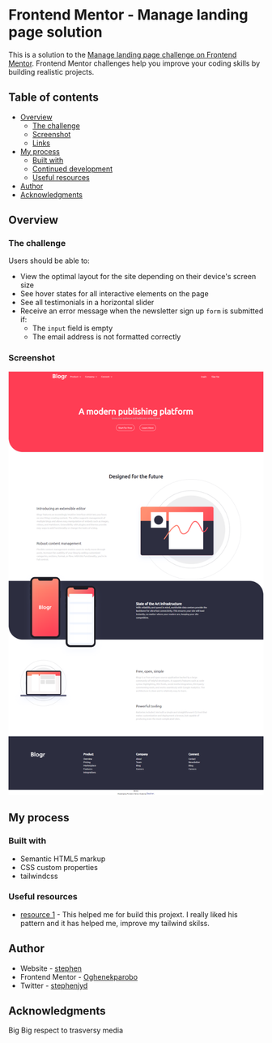 # Frontend Mentor - Manage landing page solution

This is a solution to the [Manage landing page challenge on Frontend Mentor](https://www.frontendmentor.io/challenges/manage-landing-page-SLXqC6P5). Frontend Mentor challenges help you improve your coding skills by building realistic projects. 

## Table of contents

- [Overview](#overview)
  - [The challenge](#the-challenge)
  - [Screenshot](#screenshot)
  - [Links](#links)
- [My process](#my-process)
  - [Built with](#built-with)
  - [Continued development](#continued-development)
  - [Useful resources](#useful-resources)
- [Author](#author)
- [Acknowledgments](#acknowledgments)



## Overview

### The challenge

Users should be able to:

- View the optimal layout for the site depending on their device's screen size
- See hover states for all interactive elements on the page
- See all testimonials in a horizontal slider
- Receive an error message when the newsletter sign up `form` is submitted if:
  - The `input` field is empty
  - The email address is not formatted correctly

### Screenshot

![](./images//screenbud-247eac9e-fa7c-4e4e-a886-d67ee2f40dea.png)



## My process

### Built with

- Semantic HTML5 markup
- CSS custom properties
- tailwindcss


### Useful resources

- [ resource 1](https://youtu.be/dFgzHOX84xQ) - This helped me for build this projext. I really liked his pattern and it has helped me, improve my tailwind skilss.
## Author

- Website - [stephen](https://github.com/Oghenekparobo)
- Frontend Mentor - [Oghenekparobo](https://www.frontendmentor.io/profile/Oghenekparobo)
- Twitter - [stephenjyd](https://twitter.com/stephenjyd)


## Acknowledgments

Big Big respect to trasversy media